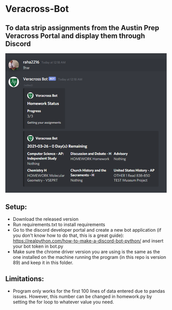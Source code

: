 # Veracross-Bot
To data strip assignments from the Austin Prep Veracross Portal and display them through Discord
-------------------------------------------------------------------------------------------------
![Example Output](Example.png)


## Setup:
* Download the released version
* Run requirements.txt to install requirements
* Go to the discord developer portal and create a new bot application (if you don't know how to do that, this is a great guide): https://realpython.com/how-to-make-a-discord-bot-python/ and insert your bot token in bot.py
* Make sure the chrome driver version you are using is the same as the one installed on the machine running the program (in this repo is version 89) and keep it in this folder.

## Limitations:
* Program only works for the first 100 lines of data entered due to pandas issues. However, this number can be changed in homework.py by setting the for loop
to whatever value you need.